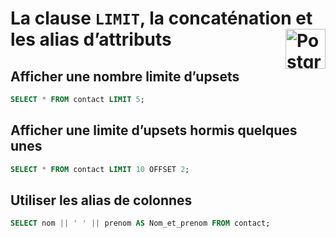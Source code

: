 # **La clause `LIMIT`, la concaténation et les alias d’attributs** <a href="../../"> <img src="https://upload.wikimedia.org/wikipedia/commons/2/29/Postgresql_elephant.svg" alt="PostgreSQL" title="PostgreSQL" align="right" height="64px"> </a>


## **Afficher une nombre limite d’upsets**
```sql
SELECT * FROM contact LIMIT 5;
```

## **Afficher une limite d’upsets hormis quelques unes**
```sql
SELECT * FROM contact LIMIT 10 OFFSET 2;
```

## **Utiliser les alias de colonnes**
```sql
SELECT nom || ' ' || prenom AS Nom_et_prenom FROM contact;
```